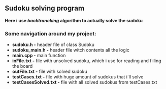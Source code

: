 ## Sudoku solving program 
**Here i use _backtrancking_ algorithm to actually solve the sudoku**

### Some navigation around my project:
  - **sudoku.h -** header file of class Sudoku
  - **sudoku_main.h -** header file witch contents all the logic
  - **main.cpp -** main function
  - **inFile.txt -** file with unsolved sudoku, which i use for reading and filling the board
  - **outFile.txt -** file with solved sudoku
  - **testCases.txt -** file with huge amount of sudokus that i`ll solve
  - **testCasesSolved.txt -** file with all solved sudokus from testCases.txt
